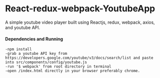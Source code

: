 # React-redux-webpack-YoutubeApp
A simple youtube video player built using Reactjs, redux, webpack, axios, and youtube API.

#### Dependencies and Running
~~~~
-npm install
-grab a youtube API key from https://developers.google.com/youtube/v3/docs/search/list and paste into src/components/config/youtube.js
-run '$ webpack' from root directory in terminal
-open /index.html directly in your browser preferably chrome.
~~~~
